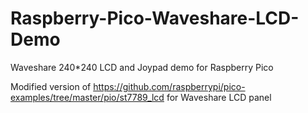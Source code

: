 # Raspberry-Pico-Waveshare-LCD-Demo
Waveshare 240*240 LCD and Joypad demo for Raspberry Pico

Modified version of https://github.com/raspberrypi/pico-examples/tree/master/pio/st7789_lcd for
Waveshare LCD panel
